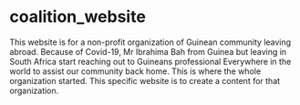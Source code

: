# coalition_website
This website is for a non-profit organization of Guinean community leaving abroad. Because of Covid-19, Mr Ibrahima Bah from Guinea but leaving in 
South Africa start reaching out to Guineans professional Everywhere in the world to assist our community back home. This is where the whole 
organization started. This specific website is to create a content for that organization.
